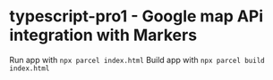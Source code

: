 # typescript-pro1 - Google map APi integration with Markers

Run app with `npx parcel index.html`
Build app with `npx parcel build index.html`
